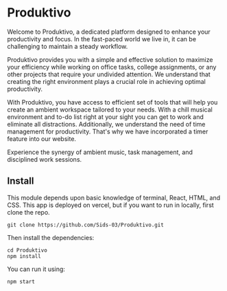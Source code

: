 # Produktivo

Welcome to Produktivo, a dedicated platform designed to enhance your productivity and focus. In the fast-paced world we live in, it can be challenging to maintain a steady workflow. 

Produktivo provides you with a simple and effective solution to maximize your efficiency while working on office tasks, college assignments, or any other projects that require your undivided attention. We understand that creating the right environment plays a crucial role in achieving optimal productivity. 

With Produktivo, you have access to efficient set of tools that will help you create an ambient workspace tailored to your needs. 
With a chill musical environment and to-do list right at your sight you can get to work and eliminate all distractions. Additionally, we understand the need of time management for productivity. That's why we have incorporated a timer feature into our website. 

Experience the synergy of ambient music, task management, and disciplined work sessions.

## Install

This module depends upon basic knowledge of terminal, React, HTML, and CSS.
This app is deployed on vercel, but if you want to run in locally, first clone the repo.

```
git clone https://github.com/Sids-03/Produktivo.git
```

Then install the dependencies:
```
cd Produktivo
npm install
```

You can run it using:

```
npm start
```

